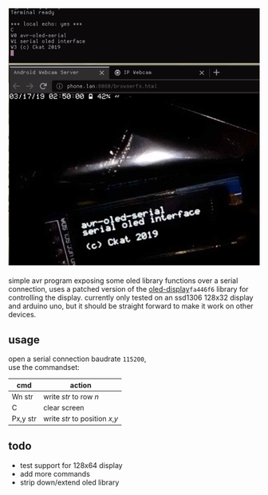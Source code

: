 ![demo](demo.png)
---
simple avr program exposing some oled library functions over a serial connection, uses a patched version of the [oled-display](https://github.com/Sylaina/oled-display)`fa446f6` library for controlling the display. currently only tested on an ssd1306 128x32 display and arduino uno, but it should be straight forward to make it work on other devices.

## usage
open a serial connection baudrate `115200`,\
use the commandset:

cmd      | action
---      | ---
Wn str   | write *str* to row *n*
C        | clear screen
Px,y str | write *str* to position *x*,*y*

## todo
- test support for 128x64 display
- add more commands
- strip down/extend oled library
